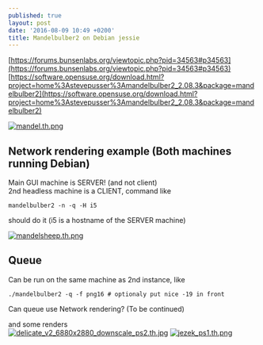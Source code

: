 ```yaml
---
published: true
layout: post
date: '2016-08-09 10:49 +0200'
title: Mandelbulber2 on Debian jessie
---
```

[https://forums.bunsenlabs.org/viewtopic.php?pid=34563#p34563](https://forums.bunsenlabs.org/viewtopic.php?pid=34563#p34563)  
[https://software.opensuse.org/download.html?project=home%3Astevepusser%3Amandelbulber2_2.08.3&package=mandelbulber2](https://software.opensuse.org/download.html?project=home%3Astevepusser%3Amandelbulber2_2.08.3&package=mandelbulber2)  

[![mandel.th.png](https://www.scrot.moe/images/2016/08/09/mandel.th.png)](https://www.scrot.moe/image/lc60)

## Network rendering example (Both machines running Debian)

Main GUI machine is SERVER! (and not client)  
2nd headless machine is a CLIENT, command like  

    mandelbulber2 -n -q -H i5
    
should do it (i5 is a hostname of the SERVER machine)

[![mandelsheep.th.png](https://www.scrot.moe/images/2016/08/09/mandelsheep.th.png)](https://www.scrot.moe/images/2016/08/09/mandelsheep.png)

## Queue

Can be run on the same machine as 2nd instance, like

    ./mandelbulber2 -q -f png16 # optionaly put nice -19 in front
    
Can queue use Network rendering? (To be continued)
    
and some renders  
[![delicate_v2_6880x2880_downscale_ps2.th.jpg](https://scrot.moe/images/2016/08/09/delicate_v2_6880x2880_downscale_ps2.th.jpg)](https://scrot.moe/image/ls7L)
[![jezek_ps1.th.png](https://scrot.moe/images/2016/08/10/jezek_ps1.th.png)](https://scrot.moe/image/lti3)
